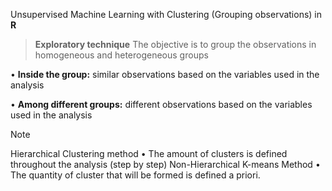 Unsupervised Machine Learning with Clustering (Grouping observations) in **R**
> **Exploratory technique**
> The objective is to group the observations in homogeneous and heterogeneous
groups


• **Inside the group:** similar observations based on the variables used in the analysis

• **Among different groups:** different observations based on the variables used in the analysis
> [!NOTE]
> Hierarchical Clustering method
• The amount of clusters is defined throughout the analysis (step by step)
> Non-Hierarchical K-means Method
• The quantity of cluster that will be formed is defined a priori.
